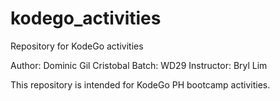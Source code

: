 # kodego_activities
Repository for KodeGo activities

Author: Dominic Gil Cristobal
Batch: WD29
Instructor: Bryl Lim

This repository is intended for KodeGo PH bootcamp activities.
